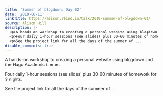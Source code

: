 ```yaml
---
title: 'Summer of blogdown: Day 02'
date: '2019-06-11'
linkTitle: https://alison.rbind.io/talk/2019-summer-of-blogdown-02/
source: Alison Hill
description: |-
  <p>A hands-on workshop to creating a personal website using blogdown and the Hugo Academic theme.</p>
  <p>Four daily 1-hour sessions (see slides) plus 30-60 minutes of homework for 3 nights.</p>
  <p>See the project link for all the days of the summer of ...
disable_comments: true
---
```

<p>A hands-on workshop to creating a personal website using blogdown and the Hugo Academic theme.</p>
<p>Four daily 1-hour sessions (see slides) plus 30-60 minutes of homework for 3 nights.</p>
<p>See the project link for all the days of the summer of ...